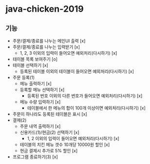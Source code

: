 # java-chicken-2019

## 기능
- 주문/결제/종료를 나누는 메인UI 출력 [x]
- 주문/결제/종료를 나누는 입력받기 [x]
    - 1, 2, 3 이외의 입력이 들어오면 예외처리(다시하기) [x]
- 테이블 목록 보여주기 [o]
- 테이블 선택하기 [x]
    - 등록된 테이블 이외의 테이블이 들어오면 예외처리(다시하기) [x]
- 주문 등록(1)
    - 메뉴 출력하기 [x]
    - 등록할 메뉴 선택하기 [x]
        - 등록된 번호 이외의 다른 번호가 들어오면 예외처리(다시하기) [x]
    - 메뉴 수량 입력하기 [x]
        - 테이블에서 한 메뉴의 합이 100개 이상이면 예외처리(다시하기) [x]
- 주문이 하나라도 등록된 테이블은 표시 [x]
- 결제(2)
    - 주문 내역 출력하기 [x]
    - 신용카드(1)/현금(2) 선택하기 [x]
        - 1, 2 이외의 입력이 들어오면 예외처리(다시하기) [x]
    - 테이블의 치킨 메뉴 갯수 10개당 10000원 할인 [x]
    - 현금 결제시 추가로 5% 할인 [x]
- 프로그램 종료하기(3) [x]
    